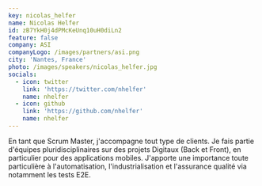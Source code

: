 ```yaml
---
key: nicolas_helfer
name: Nicolas Helfer
id: zB7YkH0j4dPMcKeUnq10uH0diLn2
feature: false
company: ASI
companyLogo: /images/partners/asi.png
city: 'Nantes, France'
photo: /images/speakers/nicolas_helfer.jpg
socials:
  - icon: twitter
    link: 'https://twitter.com/nhelfer'
    name: nhelfer
  - icon: github
    link: 'https://github.com/nhelfer'
    name: nhelfer
---
```

En tant que Scrum Master, j'accompagne tout type de clients. Je fais partie d'équipes pluridisciplinaires sur des projets Digitaux (Back et Front), en particulier pour des applications mobiles. J'apporte une importance toute particulière à l'automatisation, l'industrialisation et l'assurance qualité via notamment les tests E2E.
